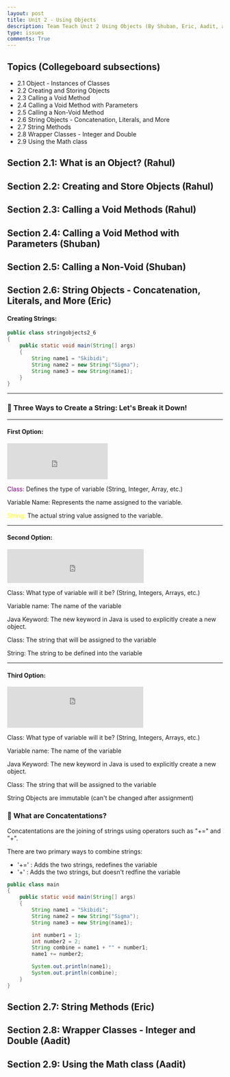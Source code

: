 ```yaml
---
layout: post
title: Unit 2 - Using Objects
description: Team Teach Unit 2 Using Objects (By Shuban, Eric, Aadit, and Rahul)
type: issues
comments: True
---
```


## Topics (Collegeboard subsections)

- 2.1 Object - Instances of Classes
- 2.2 Creating and Storing Objects
- 2.3 Calling a Void Method
- 2.4 Calling a Void Method with Parameters
- 2.5 Calling a Non-Void Method
- 2.6 String Objects - Concatenation, Literals, and More
- 2.7 String Methods
- 2.8 Wrapper Classes - Integer and Double
- 2.9 Using the Math class


## Section 2.1: What is an Object? (Rahul)

## Section 2.2: Creating and Store Objects (Rahul)

## Section 2.3: Calling a Void Methods (Rahul)

## Section 2.4: Calling a Void Method with Parameters (Shuban)

## Section 2.5: Calling a Non-Void (Shuban)

## Section 2.6: String Objects - Concatenation, Literals, and More (Eric)

#### Creating Strings:


```Java
public class stringobjects2_6
{
    public static void main(String[] args)
    {
        String name1 = "Skibidi";
        String name2 = new String("Sigma");
        String name3 = new String(name1);
    }
}
```

---

### 📝 Three Ways to Create a String: Let's Break it Down!

---

#### **First Option:**

<iframe
  src="https://carbon.now.sh/embed?bg=rgba%28171%2C+184%2C+195%2C+1%29&t=seti&wt=none&l=text%2Fx-java&width=680&ds=true&dsyoff=20px&dsblur=68px&wc=true&wa=true&pv=0px&ph=0px&ln=false&fl=1&fm=Hack&fs=14px&lh=133%25&si=false&es=2x&wm=false&code=String%2520name1%2520%253D%2520%2522Skibidi%2522%253B"
  style="width: 235px; height: 84px; border:0; transform: scale(1); overflow:hidden;"
  sandbox="allow-scripts allow-same-origin">
</iframe>


<span style="color:purple;">Class:</span> Defines the type of variable (String, Integer, Array, etc.)

<span style="color:turqoise;">Variable Name:</span> Represents the name assigned to the variable.

<span style="color:yellow;">String:</span> The actual string value assigned to the variable.

---

#### **Second Option:**

<iframe
  src="https://carbon.now.sh/embed?bg=rgba%28171%2C+184%2C+195%2C+1%29&t=seti&wt=none&l=text%2Fx-java&width=680&ds=true&dsyoff=20px&dsblur=68px&wc=true&wa=true&pv=0px&ph=0px&ln=false&fl=1&fm=Hack&fs=14px&lh=133%25&si=false&es=2x&wm=false&code=String%2520name2%2520%253D%2520new%2520String%28%2522Sigma%2522%29%253B"
  style="width: 319px; height: 79px; border:0; transform: scale(1); overflow:hidden;"
  sandbox="allow-scripts allow-same-origin">
</iframe>

Class: What type of variable will it be? (String, Integers, Arrays, etc.)

Variable name: The name of the variable

Java Keyword: The new keyword in Java is used to explicitly create a new object.

Class: The string that will be assigned to the variable

String: The string to be defined into the variable


---

#### **Third Option:**

<iframe
  src="https://carbon.now.sh/embed?bg=rgba%28171%2C+184%2C+195%2C+1%29&t=seti&wt=none&l=text%2Fx-java&width=680&ds=true&dsyoff=20px&dsblur=68px&wc=true&wa=true&pv=0px&ph=0px&ln=false&fl=1&fm=Hack&fs=14px&lh=133%25&si=false&es=2x&wm=false&code=String%2520string1%2520%253D%2520%2522YIPEE%2522%250AString%2520name2%2520%253D%2520new%2520String%28string1%29%253B"
  style="width: 318px; height: 96px; border:0; transform: scale(1); overflow:hidden;"
  sandbox="allow-scripts allow-same-origin">
</iframe>

Class: What type of variable will it be? (String, Integers, Arrays, etc.)

Variable name: The name of the variable

Java Keyword: The new keyword in Java is used to explicitly create a new object.

Class: The string that will be assigned to the variable


String Objects are immutable (can't be changed after assignment)

### 📝 What are Concatentations?

Concatentations are the joining of strings using operators such as "+=" and "+". 

There are two primary ways to combine strings:

- '+=' : Adds the two strings, redefines the variable
- '+' : Adds the two strings, but doesn't redfine the variable


```Java
public class main
{
    public static void main(String[] args)
    {
        String name1 = "Skibidi";
        String name2 = new String("Sigma");
        String name3 = new String(name1);

        int number1 = 1;
        int number2 = 2;
        String combine = name1 + "" + number1;
        name1 += number2; 

        System.out.println(name1); 
        System.out.println(combine);
    }
}


```

## Section 2.7: String Methods (Eric)



## Section 2.8: Wrapper Classes - Integer and Double (Aadit)

## Section 2.9: Using the Math class (Aadit)






